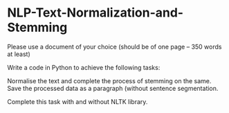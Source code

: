 # NLP-Text-Normalization-and-Stemming

Please use a document of your choice (should be of one page – 350 words at least)

Write a code in Python to achieve the following tasks:

Normalise the text and complete the process of stemming on the same. Save the processed data as a paragraph (without sentence segmentation.

Complete this task with and without NLTK library.
